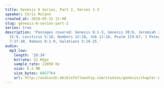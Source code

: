 ```yaml
---
title: Genesis 6 Series, Part 2, Verses 1-3
speaker: Chris McCann
created_at: 2016-05-31 21:00
slug: genesis-6-series-part-2
series: true
description: 'Passages covered: Genesis 6:1-3, Genesis 30:6, Jeremiah 22:16, Proverbs
  31:9, Leviticus 5:18, Numbers 15:28, Job 12:16, Psalm 119:67, 1 Peter 3:21, Romans
  7:17-20, Romans 8:1-9, Galatians 5:16-25.'
audio:
  mp3_low:
    length: '28:34'
    bitrate: 32 Kbps
    sample_rate: 22050 Hz
    size: 6.5 MB
    size_bytes: 6857764
    url: http://audiocdn.ebiblefellowship.com/studies/genesis/chapter-6/2016.05.31_McCann_-_Genesis_6_Series_Part_2.mp3
---
```

